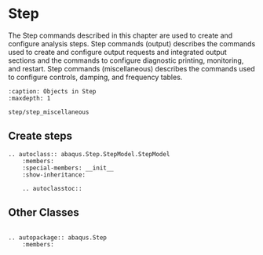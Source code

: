 # Step

The Step commands described in this chapter are used to create and configure analysis steps. Step commands (output) describes the commands used to create and configure output requests and integrated output sections and the commands to configure diagnostic printing, monitoring, and restart. Step commands (miscellaneous) describes the commands used to configure controls, damping, and frequency tables.

```{toctree}
:caption: Objects in Step
:maxdepth: 1

step/step_miscellaneous
```

## Create steps

```{eval-rst}
.. autoclass:: abaqus.Step.StepModel.StepModel
    :members:
    :special-members: __init__
    :show-inheritance:

    .. autoclasstoc::
```

## Other Classes

```{eval-rst}

.. autopackage:: abaqus.Step
    :members:
```
